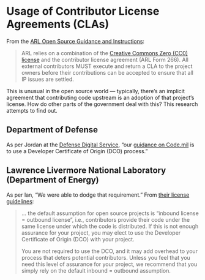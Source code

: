 # Usage of Contributor License Agreements (CLAs)

From the [ARL Open Source Guidance and Instructions](https://github.com/USArmyResearchLab/ARL-Open-Source-Guidance-and-Instructions/tree/7639a0a607768646201c6c1d11ac972effec83fc#2DF49A4AC17C11E69E3A003EE1B763F8): 

> ARL relies on a combination of the [Creative Commons Zero (CC0) license](https://creativecommons.org/publicdomain/zero/1.0/legalcode) and the contributor license agreement (ARL Form 266). All external contributors MUST execute and return a CLA to the project owners before their contributions can be accepted to ensure that all IP issues are settled.

This is unusual in the open source world — typically, there’s an implicit agreement that contributing code upstream is an adoption of that project’s license. How do other parts of the government deal with this? This research attempts to find out.

## Department of Defense

As per Jordan at the [Defense Digital Service](https://dds.mil/), “our [guidance on Code.mil](https://code.mil/how-to-open-source.html#step-4-contributions) is to use a Developer Certificate of Origin (DCO) process.”

## Lawrence Livermore National Laboratory (Department of Energy)

As per Ian, “We were able to dodge that requirement.” From [their license guidelines](https://software.llnl.gov/about/licenses/): 

> … the default assumption for open source projects is “inbound license = outbound license”, i.e., contributors provide their code under the same license under which the code is distributed. If this is not enough assurance for your project, you may elect to use the Developer Certificate of Origin (DCO) with your project.
>
> You are not required to use the DCO, and it may add overhead to your process that deters potential contributors. Unless you feel that you need this level of assurance for your project, we recommend that you simply rely on the default inbound = outbound assumption.


